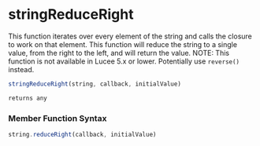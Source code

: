 # stringReduceRight

This function iterates over every element of the string and calls the closure to work on that element. This function will reduce the string to a single value, from the right to the left, and will return the value.
NOTE: This function is not available in Lucee 5.x or lower. Potentially use `reverse()` instead.

```javascript
stringReduceRight(string, callback, initialValue)
```

```javascript
returns any
```
### Member Function Syntax

```javascript
string.reduceRight(callback, initialValue)
```
